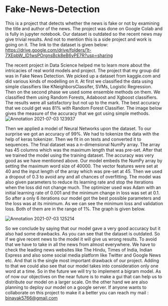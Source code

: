 # Fake-News-Detection
This is a project that detects whether the news is fake or not by examining the title and author of the news. The project was done on Google Colab and is fully in jupyter notebook. Our dataset is outdated so the recent news may give trivial results. And not to mention this is a side project and work is going on it. The link to the dataset is given below: https://drive.google.com/drive/folders/1t-7XEpbW_ID1wsPOrgnsBck8eB6yPE7R?usp=sharing


The recent project in Data Science helped me to learn more about the intricacies of real world models and project. The project that my group did was in Fake News Detection. We picked up a dataset from kaggle.com and did various kinds of modelling on it. At first we classified the data using simple classifiers like KNeighborsClassifer, SVMs,  Logistic Regression. Then on the second phase we used some ensemble methods on them. We classified them using Random Forests, Adaboost and Xgboost classifiers. The results were all satisfactory but not up to the mark. The best accuracy that we could get was 81% with Random Forest Classifier. The image below gives the measure of the accuracy that we got using simple methods. 
![Annotation 2021-07-03 123937](https://user-images.githubusercontent.com/61945939/124346343-ddd61080-dbfb-11eb-954a-a3954cb840ab.png)


Then we applied a model of Neural Networks upon the dataset. To our surprise we got an accuracy of 99%. We had to tokenize the data with the help of keras tokenizer. Then we fit in on texts and converted it to sequences. The final dataset was a n-dimensional NumPy array. The array has 45 columns which was the maximum length that was pre-set. After that we trained the model using the training dataset. The accuracy was very good as we have mentioned above. Our model embeds the NumPy array by setting the maximum word size of 40000. The vector features were set at 40 and the input length of the array which was pre-set at 45. Then we used a dropout of 0.3 to avoid any and all chances of overfitting. The model was also given parameters to reduce its learning rate and stop the iterations when the loss did not change much. The optimizer used was Adam with an initial learning rate of 0.001 and the minimum change in loss was set at 0.1. So after a only 6 iterations our model got the best possible parameters and the loss was at its minimum. As we can see the minimum loss and validation loss. Both of them are in the range of 1%. The graph is given below.

![Annotation 2021-07-03 125214](https://user-images.githubusercontent.com/61945939/124346653-acf6db00-dbfd-11eb-90d4-0e057de9dde8.png)


So we conclude by saying that our model gave a very good accuracy but it also had some drawbacks. As you can see that the dataset is outdated. So if we give recent news to the model it will give us wrong results. To avoid that we have to take in all the news from almost everywhere. We have to check the leading news websites like  The Hindu, Times of India, Indian Express and also some social media platform like Twitter and Google News etc. And that is the single most important drawback of our project. Adding to that we could also see that our model takes into consideration only one word at a time. So in the future we will try to implement a bigram model. As of now our objectives on the near future is to make a gui that can help us to distribute our model on a larger scale. On the other hand we are also planning to deploy our model on a google server.
If anyone wants to collaborate on this project to make it a better you can reach my mail : binayak5766@gmail.com
